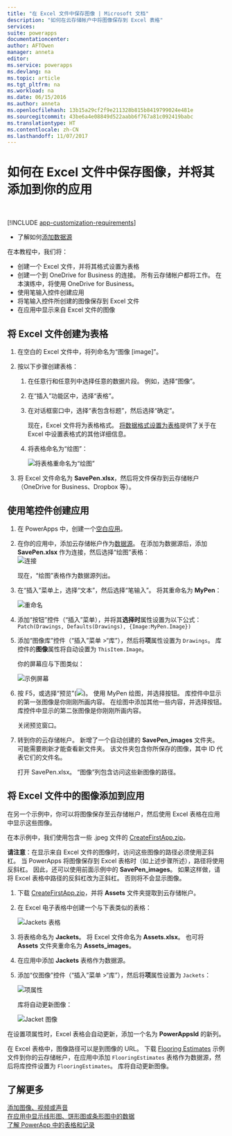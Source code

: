 ```yaml
---
title: "在 Excel 文件中保存图像 | Microsoft 文档"
description: "如何在云存储帐户中将图像保存到 Excel 表格"
services: 
suite: powerapps
documentationcenter: 
author: AFTOwen
manager: anneta
editor: 
ms.service: powerapps
ms.devlang: na
ms.topic: article
ms.tgt_pltfrm: na
ms.workload: na
ms.date: 06/15/2016
ms.author: anneta
ms.openlocfilehash: 13b15a29cf2f9e211328b815b8419799024e481e
ms.sourcegitcommit: 43be6a4e08849d522aabb6f767a81c092419babc
ms.translationtype: HT
ms.contentlocale: zh-CN
ms.lasthandoff: 11/07/2017
---
```

# <a name="how-to-save-images-in-an-excel-file-and-then-add-these-images-to-your-app"></a>如何在 Excel 文件中保存图像，并将其添加到你的应用
&nbsp;

[!INCLUDE [app-customization-requirements](includes/app-customization-requirements.md)]

* 了解如何[添加数据源](add-data-connection.md)

在本教程中，我们将：

* 创建一个 Excel 文件，并将其格式设置为表格
* 创建一个到 OneDrive for Business 的连接。 所有云存储帐户都将工作。 在本演练中，将使用 OneDrive for Business。
* 使用笔输入控件创建应用
* 将笔输入控件所创建的图像保存到 Excel 文件
* 在应用中显示来自 Excel 文件的图像

## <a name="create-the-excel-file-as-a-table"></a>将 Excel 文件创建为表格
1. 在空白的 Excel 文件中，将列命名为“图像 [image]”。
2. 按以下步骤创建表格：    
   
   1. 在任意行和任意列中选择任意的数据片段。 例如，选择“图像”。
   2. 在“插入”功能区中，选择“表格”。
   3. 在对话框窗口中，选择“表包含标题”，然后选择“确定”。
      
      现在，Excel 文件将为表格格式。 [将数据格式设置为表格](https://support.office.com/en-us/article/Format-an-Excel-table-6789619F-C889-495C-99C2-2F971C0E2370)提供了关于在 Excel 中设置表格式的其他详细信息。
   4. 将表格命名为“绘图”：  
      
      ![将表格重命名为“绘图”](./media/tutorial-working-with-images-in-excel/drawings-table.png)
3. 将 Excel 文件命名为 **SavePen.xlsx**，然后将文件保存到云存储帐户（OneDrive for Business、Dropbox 等）。

## <a name="create-an-app-with-the-pen-control"></a>使用笔控件创建应用
1. 在 PowerApps 中，创建一个[空白应用](get-started-create-from-blank.md)。
2. 在你的应用中，添加云存储帐户作为[数据源](add-data-connection.md)。 在添加为数据源后，添加 **SavePen.xlsx** 作为连接，然后选择“绘图”表格：  
   ![连接](./media/tutorial-working-with-images-in-excel/savepen.png)  
   
   现在，“绘图”表格作为数据源列出。
3. 在“插入”菜单上，选择“文本”，然后选择“笔输入”。 将其重命名为 **MyPen**：  
   
   ![重命名](./media/tutorial-working-with-images-in-excel/rename-mypen.png)
4. 添加“按钮”控件（“插入”菜单），并将其**选择时**属性设置为以下公式：  
   `Patch(Drawings, Defaults(Drawings), {Image:MyPen.Image})`
5. 添加“图像库”控件（“插入”菜单 >“库”），然后将**项**属性设置为 `Drawings`。 库控件的**图像**属性将自动设置为 `ThisItem.Image`。
   
   你的屏幕应与下图类似：  
   
   ![示例屏幕](./media/tutorial-working-with-images-in-excel/screen.png)  
6. 按 F5，或选择“预览”(![](./media/tutorial-working-with-images-in-excel/preview.png))。 使用 MyPen 绘图，并选择按钮。 库控件中显示的第一张图像是你刚刚所画内容。 在绘图中添加其他一些内容，并选择按钮。 库控件中显示的第二张图像是你刚刚所画内容。
   
   关闭预览窗口。
7. 转到你的云存储帐户。 新增了一个自动创建的 **SavePen_images** 文件夹。 可能需要刷新才能查看新文件夹。 该文件夹包含你所保存的图像，其中 ID 代表它们的文件名。
   
    打开 SavePen.xlsx。 “图像”列包含访问这些新图像的路径。

## <a name="add-the-image-in-an-excel-file-to-your-app"></a>将 Excel 文件中的图像添加到应用
在另一个示例中，你可以将图像保存至云存储帐户，然后使用 Excel 表格在应用中显示这些图像。

在本示例中，我们使用包含一些 .jpeg 文件的 [CreateFirstApp.zip](http://pwrappssamples.blob.core.windows.net/samples/CreateFirstApp.zip)。

**请注意**：在显示来自 Excel 文件的图像时，访问这些图像的路径必须使用正斜杠。 当 PowerApps 将图像保存到 Excel 表格时（如上述步骤所述），路径将使用反斜杠。 因此，还可以使用前面示例中的 **SavePen_images**。 如果这样做，请将 Excel 表格中路径的反斜杠改为正斜杠。 否则将不会显示图像。  

1. 下载 [CreateFirstApp.zip](http://pwrappssamples.blob.core.windows.net/samples/CreateFirstApp.zip)，并将 **Assets** 文件夹提取到云存储帐户。
2. 在 Excel 电子表格中创建一个与下表类似的表格：
   
    ![Jackets 表格](./media/tutorial-working-with-images-in-excel/jackets.png)
3. 将表格命名为 **Jackets**。 将 Excel 文件命名为 **Assets.xlsx**。 也可将 **Assets** 文件夹重命名为 **Assets_images**。
4. 在应用中添加 **Jackets** 表格作为数据源。  
5. 添加“仅图像”控件（“插入”菜单 >“库”），然后将**项**属性设置为 `Jackets`：  
   
    ![项属性](./media/tutorial-working-with-images-in-excel/items-jackets.png)
   
    库将自动更新图像：  
   
    ![Jacket 图像](./media/tutorial-working-with-images-in-excel/images.png)

在设置项属性时，Excel 表格会自动更新，添加一个名为 **PowerAppsId** 的新列。

在 Excel 表格中，图像路径可以是到图像的 URL。 下载 [Flooring Estimates](http://pwrappssamples.blob.core.windows.net/samples/FlooringEstimates.xlsx) 示例文件到你的云存储帐户，在应用中添加 `FlooringEstimates` 表格作为数据源，然后将库控件设置为 `FlooringEstimates`。 库将自动更新图像。

## <a name="learn-more"></a>了解更多
[添加图像、视频或声音](add-images-pictures-audio-video.md)  
[在应用中显示线形图、饼形图或条形图中的数据](use-line-pie-bar-chart.md)  
[了解 PowerApp 中的表格和记录](working-with-tables.md)

